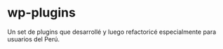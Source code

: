 # wp-plugins
Un set de plugins que desarrollé y luego refactoricé especialmente para usuarios del Perú.
